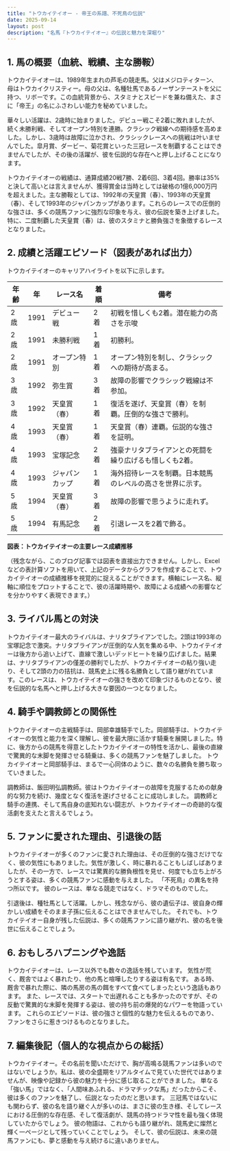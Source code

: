 ```yaml
---
title: "トウカイテイオー - 帝王の系譜、不死鳥の伝説"
date: 2025-09-14
layout: post
description: "名馬『トウカイテイオー』の伝説と魅力を深堀り"
---
```


## 1. 馬の概要（血統、戦績、主な勝鞍）

トウカイテイオーは、1989年生まれの芦毛の競走馬。父はメジロティターン、母はトウカイクリスティー。母の父は、名種牡馬であるノーザンテーストを父に持つ、リボーです。この血統背景から、スタミナとスピードを兼ね備えた、まさに「帝王」の名にふさわしい能力を秘めていました。

華々しい活躍は、2歳時に始まりました。デビュー戦こそ2着に敗れましたが、続く未勝利戦、そしてオープン特別を連勝。クラシック戦線への期待感を高めました。しかし、3歳時は故障に泣かされ、クラシックレースへの挑戦は叶いませんでした。皐月賞、ダービー、菊花賞といった三冠レースを制覇することはできませんでしたが、その後の活躍が、彼を伝説的な存在へと押し上げることになります。

トウカイテイオーの戦績は、通算成績20戦7勝、2着6回、3着4回。勝率は35%と決して高いとは言えませんが、獲得賞金は当時としては破格の1億6,000万円を超えました。主な勝鞍としては、1992年の天皇賞（春）、1993年の天皇賞（春）、そして1993年のジャパンカップがあります。これらのレースでの圧倒的な強さは、多くの競馬ファンに強烈な印象を与え、彼の伝説を築き上げました。  特に、二度制覇した天皇賞（春）は、彼のスタミナと勝負強さを象徴するレースとなりました。


## 2. 成績と活躍エピソード（図表があれば出力）

トウカイテイオーのキャリアハイライトを以下に示します。

| 年齢 | 年 | レース名           | 着順 | 備考                                                                  |
|-----|---|--------------------|-----|-----------------------------------------------------------------------|
| 2歳 | 1991 | デビュー戦         | 2着 | 初戦を惜しくも2着。潜在能力の高さを示唆                               |
| 2歳 | 1991 | 未勝利戦         | 1着 | 初勝利。                                                              |
| 2歳 | 1991 | オープン特別       | 1着 | オープン特別を制し、クラシックへの期待が高まる。                      |
| 3歳 | 1992 | 弥生賞             | 3着 | 故障の影響でクラシック戦線は不参加。                               |
| 3歳 | 1992 | 天皇賞（春）       | 1着 | 復活を遂げ、天皇賞（春）を制覇。圧倒的な強さで勝利。                   |
| 4歳 | 1993 | 天皇賞（春）       | 1着 | 天皇賞（春）連覇。伝説的な強さを証明。                               |
| 4歳 | 1993 | 宝塚記念           | 2着 | 強豪ナリタブライアンとの死闘を繰り広げるも惜しくも2着。                 |
| 4歳 | 1993 | ジャパンカップ      | 1着 | 海外招待レースを制覇。日本競馬のレベルの高さを世界に示す。            |
| 5歳 | 1994 | 天皇賞（春）       | 3着 | 故障の影響で思うように走れず。                                       |
| 5歳 | 1994 | 有馬記念           | 2着 | 引退レースを2着で飾る。                                             |


**図表：トウカイテイオーの主要レース成績推移**

（残念ながら、このブログ記事では図表を直接出力できません。しかし、Excelなどの表計算ソフトを用いて、上記のデータからグラフを作成することで、トウカイテイオーの成績推移を視覚的に捉えることができます。横軸にレース名、縦軸に順位をプロットすることで、彼の活躍時期や、故障による成績への影響などを分かりやすく表現できます。）


## 3. ライバル馬との対決

トウカイテイオー最大のライバルは、ナリタブライアンでした。2頭は1993年の宝塚記念で激突。ナリタブライアンが圧倒的な人気を集める中、トウカイテイオーは後方から追い上げて、直線で激しいデッドヒートを繰り広げました。結果は、ナリタブライアンの僅差の勝利でしたが、トウカイテイオーの粘り強い走り、そして2頭の力の拮抗は、競馬史上に残る名勝負として語り継がれています。このレースは、トウカイテイオーの強さを改めて印象づけるものとなり、彼を伝説的な名馬へと押し上げる大きな要因の一つとなりました。


## 4. 騎手や調教師との関係性

トウカイテイオーの主戦騎手は、岡部幸雄騎手でした。岡部騎手は、トウカイテイオーの気性と能力を深く理解し、彼を最大限に活かす騎乗を展開しました。特に、後方からの競馬を得意としたトウカイテイオーの特性を活かし、最後の直線で驚異的な末脚を発揮させる騎乗は、多くの競馬ファンを魅了しました。  トウカイテイオーと岡部騎手は、まるで一心同体のように、数々の名勝負を勝ち取っていきました。

調教師は、飯田明弘調教師。彼はトウカイテイオーの故障を克服するための献身的な努力を続け、幾度となく復活を遂げさせることに成功しました。  調教師と騎手の連携、そして馬自身の底知れない闘志が、トウカイテイオーの奇跡的な復活劇を支えたと言えるでしょう。


## 5. ファンに愛された理由、引退後の話

トウカイテイオーが多くのファンに愛された理由は、その圧倒的な強さだけでなく、彼の気性にもありました。気性が激しく、時に暴れることもしばしばありましたが、その一方で、レースでは驚異的な勝負根性を見せ、何度でも立ち上がろうとする姿は、多くの競馬ファンに感動を与えました。  「不死鳥」の異名を持つ所以です。  彼のレースは、単なる競走ではなく、ドラマそのものでした。

引退後は、種牡馬として活躍。しかし、残念ながら、彼の遺伝子は、彼自身の輝かしい成績をそのまま子孫に伝えることはできませんでした。  それでも、トウカイテイオー自身が残した伝説は、多くの競馬ファンに語り継がれ、彼の名を後世に伝えることでしょう。


## 6. おもしろハプニングや逸話

トウカイテイオーは、レース以外でも数々の逸話を残しています。  気性が荒く、厩舎ではよく暴れたり、他の馬と喧嘩したりする姿は有名です。  ある時、厩舎で暴れた際に、隣の馬房の馬の餌をすべて食べてしまったという逸話もあります。  また、レースでは、スタートで出遅れることも多かったのですが、その反動で驚異的な末脚を発揮する姿は、彼の持ち前の爆発的なパワーを物語っています。  これらのエピソードは、彼の強さと個性的な魅力を伝えるものであり、ファンをさらに惹きつけるものとなりました。


## 7. 編集後記（個人的な視点からの総括）

トウカイテイオー。その名前を聞いただけで、胸が高鳴る競馬ファンは多いのではないでしょうか。私は、彼の全盛期をリアルタイムで見ていた世代ではありませんが、映像や記録から彼の魅力を十分に感じ取ることができました。  単なる「強い馬」ではなく、「人間味あふれる、ドラマチックな馬」だったからこそ、彼は多くのファンを魅了し、伝説となったのだと思います。  三冠馬ではないにも関わらず、彼の名を語り継ぐ人が多いのは、まさに彼の生き様、そしてレースにおける圧倒的な存在感、そして復活劇が、競馬の持つドラマ性を最も強く体現していたからでしょう。  彼の物語は、これからも語り継がれ、競馬史に燦然と輝く一ページとして残っていくことでしょう。  そして、彼の伝説は、未来の競馬ファンにも、夢と感動を与え続けるに違いありません。
